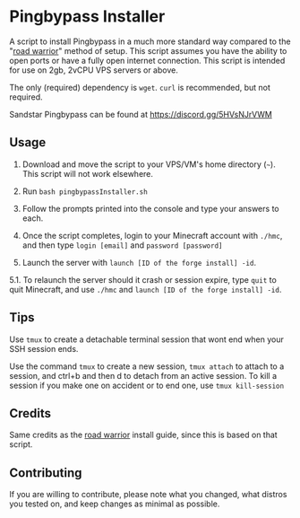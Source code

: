 # Pingbypass Installer
A script to install Pingbypass in a much more standard way compared to the "[road warrior](https://github.com/HAV0X1014/Pingbypass-Road-Warrior-Installer)" method of setup. This script assumes you have the ability to open ports or have a fully open internet connection. This script is intended for use on 2gb, 2vCPU VPS servers or above.

The only (required) dependency is `wget`. `curl` is recommended, but not required.

Sandstar Pingbypass can be found at https://discord.gg/5HVsNJrVWM

## Usage
1. Download and move the script to your VPS/VM's home directory (`~`). This script will not work elsewhere.

2. Run `bash pingbypassInstaller.sh`

3. Follow the prompts printed into the console and type your answers to each.

4. Once the script completes, login to your Minecraft account with `./hmc`, and then type `login [email]` and `password [password]`

5. Launch the server with `launch [ID of the forge install] -id`.

5.1. To relaunch the server should it crash or session expire, type `quit` to quit Minecraft, and use `./hmc` and `launch [ID of the forge install] -id`.

## Tips
Use `tmux` to create a detachable terminal session that wont end when your SSH session ends.

Use the command `tmux` to create a new session, `tmux attach` to attach to a session, and ctrl+b and then d to detach from an active session. To kill a session if you make one on accident or to end one, use `tmux kill-session`

## Credits

Same credits as the [road warrior](https://github.com/HAV0X1014/Pingbypass-Road-Warrior-Installer) install guide, since this is based on that script.

## Contributing
If you are willing to contribute, please note what you changed, what distros you tested on, and keep changes as minimal as possible.
